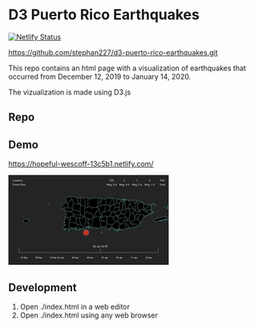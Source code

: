 # D3 Puerto Rico Earthquakes

[![Netlify Status](https://api.netlify.com/api/v1/badges/f77bebac-ea4b-4f10-9742-3194432f9bce/deploy-status)](https://app.netlify.com/sites/hopeful-wescoff-13c5b1/deploys)


https://github.com/stephan227/d3-puerto-rico-earthquakes.git

This repo contains an html page with a visualization of earthquakes that occurred from December 12, 2019 to January 14, 2020.

The vizualization is made using D3.js

## Repo

## Demo

https://hopeful-wescoff-13c5b1.netlify.com/

![](./static/Demo.gif)


## Development
1) Open ./index.html in a web editor
2) Open ./index.html using any web browser
 